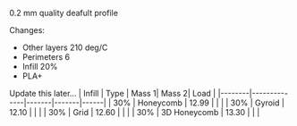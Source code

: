 0.2 mm quality deafult profile 

Changes: 
- Other layers 210 deg/C
- Perimeters 6
- Infill 20%
- PLA+

Update this later...
| Infill | Type         | Mass 1| Mass 2| Load |
|--------|--------------|-------|-------|------| 
| 30%    | Honeycomb    | 12.99 |       |      | 
| 30%    | Gyroid       | 12.10 |       |      | 
| 30%    | Grid         | 12.60 |       |      | 
| 30%    | 3D Honeycomb | 13.30 |       |      | 